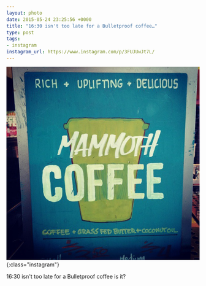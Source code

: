 ```yaml
---
layout: photo
date: 2015-05-24 23:25:56 +0000
title: "16:30 isn't too late for a Bulletproof coffee…"
type: post
tags:
- instagram
instagram_url: https://www.instagram.com/p/3FUJUwJt7L/
---
```


![Instagram - 3FUJUwJt7L](/img/3FUJUwJt7L.jpg){:class="instagram"}

16:30 isn't too late for a Bulletproof coffee is it?

